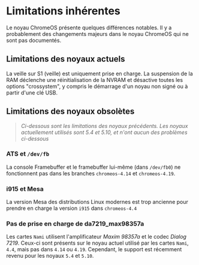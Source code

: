 # Limitations inhérentes

Le noyau ChromeOS présente quelques différences notables. Il y a probablement des changements majeurs dans le noyau ChromeOS qui ne sont pas documentés.

## Limitations des noyaux actuels

La veille sur S1 (veille) est uniquement prise en charge. La suspension de la RAM déclenche une réinitialisation de la NVRAM et désactive toutes les options "crossystem", y compris le démarrage d'un noyau non signé ou à partir d'une clé USB.

## Limitations des noyaux obsolètes

> *Ci-dessous sont les limitations des noyaux précédents. Les noyaux actuellement utilisés sont 5.4 et 5.10, et n'ont aucun des problèmes ci-dessous*

### ATS et `/dev/fb`

La console Framebuffer et le framebuffer lui-même (dans `/dev/fb0`) ne fonctionnent pas dans les branches `chromeos-4.14` et `chromeos-4.19`.

### i915 et Mesa

La version Mesa des distributions Linux modernes est trop ancienne pour prendre en charge la version `i915` dans `chromeos-4.4`

### Pas de prise en charge de da7219_max98357a

Les cartes `Nami` utilisent l'amplificateur *Maxim 98357a* et le codec *Dialog 7219*. Ceux-ci sont présents sur le noyau actuel utilisé par les cartes `Nami`, `4.4`, mais pas dans `4.14` ou `4.19`. Cependant, le support est récemment revenu pour les noyaux `5.4` et `5.10`.